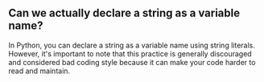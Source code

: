 
## Can we actually declare a string as a variable name? ##

In Python, you can declare a string as a variable name using string literals. However, it's important to note that this practice is generally discouraged and considered bad coding style because it can make your code harder to read and maintain.

